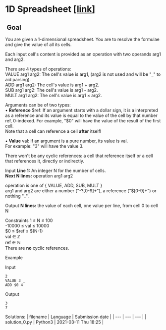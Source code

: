 # 1D Spreadsheet \[[link](https://www.codingame.com/training/easy/1d-spreadsheet)\]


 Goal
-----


You are given a 1-dimensional spreadsheet. You are to resolve the formulae and give the value of all its cells.  
  
Each input cell's content is provided as an operation with two operands arg1 and arg2.  
  
There are 4 types of operations:  
VALUE arg1 arg2: The cell's value is arg1, (arg2 is not used and will be "\_" to aid parsing).  
ADD arg1 arg2: The cell's value is arg1 + arg2.  
SUB arg1 arg2: The cell's value is arg1 - arg2.  
MULT arg1 arg2: The cell's value is arg1 × arg2.  
  
Arguments can be of two types:  
• **Reference** $ref: If an argument starts with a dollar sign, it is a interpreted as a reference and its value is equal to the value of the cell by that number ref, 0-indexed.  
For example, "$0" will have the value of the result of the first cell.  
Note that a cell can reference a cell **after** itself!  
  
• **Value** val: If an argument is a pure number, its value is val.  
For example: "3" will have the value 3.  
  
There won't be any cyclic references: a cell that reference itself or a cell that references it, directly or indirectly.



Input
**Line 1:** An integer N for the number of cells.  
**Next N lines:** operation arg1 arg2  
  
operation is one of { VALUE, ADD, SUB, MULT }  
arg1 and arg2 are either a number ("-?[0-9]+"), a reference ("\$[0-9]+") or nothing "\_".


Output
**N lines:** the value of each cell, one value per line, from cell 0 to cell N


Constraints
1 ≤ N ≤ 100  
-10000 ≤ val ≤ 10000  
$0 ≤ $ref ≤ $(N-1)  
val ∈ ℤ  
ref ∈ ℕ  
There are **no** cyclic references.


Example


Input

```
2
VALUE 3 _
ADD $0 4
```



Output

```
3
7
```





Solutions:
| filename | Language | Submission date |
| --- | --- | --- |
| solution_0.py | Python3 | 2021-03-11 Thu 18:25 |
